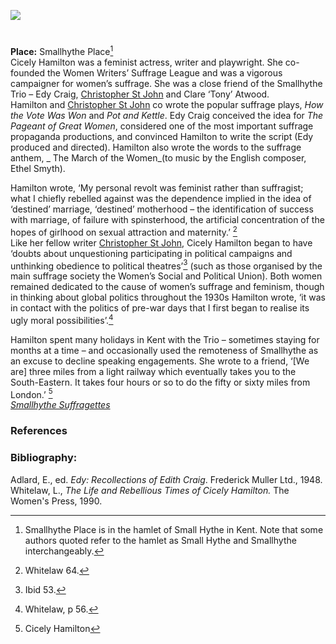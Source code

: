<a href="https://dev.visual-essays.app"><img src="https://dev-visual-essays.netlify.app/images/ve-button.png"></a> 
<param ve-config title="Cicely Hamilton (15 June 1872 – 6 December 1952)" author="Carla Danella" layout="vtl" banner="https://upload.wikimedia.org/wikipedia/commons/5/52/Smallhythe_Place%2C_Kent_1.jpg">

<param ve-entity eid="Q107325931" aliases="Priest’s House">
<param ve-entity eid="Q7543679" aliases="Barn Theatre">
<param ve-entity eid="Q7543679" aliases="museum">
<param ve-entity eid="Q7543679" aliases="Smallhythe Place">
<param ve-entity eid="Q3486845" aliases="SmallHythe">

#

**Place:** Smallhythe Place[^ref1]   
Cicely Hamilton was a feminist actress, writer and playwright. She co-founded the Women Writers’ Suffrage League and was a vigorous campaigner for women’s suffrage.  She was a close friend of the Smallhythe Trio – Edy Craig, [Christopher St John](20c/20c-st-john-biography) and Clare ‘Tony’ Atwood.
<br>
Hamilton and [Christopher St John]( 20c/20c-st-john-biography) co wrote the popular suffrage plays, _How the Vote Was Won_ and _Pot and Kettle_. Edy Craig conceived the idea for _The Pageant of Great Women_, considered one of the most important suffrage propaganda productions, and convinced Hamilton to write the script (Edy produced and directed). Hamilton also wrote the words to the suffrage anthem, _ The March of the Women_(to music by the English composer, Ethel Smyth).
<param ve-image url="https://upload.wikimedia.org/wikipedia/commons/1/13/Cicely_Hamilton_by_Lena_Connell_1910s.png" label="Cicely Hamilton" attribution="Lena Connell, Public domain, via Wikimedia Commons">

Hamilton wrote, ‘My personal revolt was feminist rather than suffragist; what I chiefly rebelled against was the dependence implied in the idea of  ‘destined’ marriage, ‘destined’ motherhood – the identification of success with marriage, of failure with spinsterhood, the artificial concentration of the hopes of girlhood on sexual attraction and maternity.’ [^ref2]
<br>
Like her fellow writer [Christopher St John](20c/20c-st-john-biography), Cicely Hamilton began to have ‘doubts about unquestioning participating in political campaigns and unthinking obedience to political theatres’[^ref3]  (such as those organised by the main suffrage society the Women’s Social and Political Union). Both women remained dedicated to the cause of women’s suffrage and feminism, though in thinking about global politics throughout the 1930s Hamilton wrote, ‘it was in contact with the politics of pre-war days that I first began to realise its ugly moral possibilities’.[^ref4]
<param ve-image url="https://upload.wikimedia.org/wikipedia/commons/e/ed/Women%27s_Freedom_League_meeting_on_19_February_1909.jpg" label="Freedom League Meeting, 19 Feb 1909" attribution="LSE Library, No restrictions, via Wikimedia Commons">

Hamilton spent many holidays in Kent with the Trio – sometimes staying for months at a time – and occasionally used the remoteness of Smallhythe as an excuse to decline speaking engagements.  She wrote to a friend, ‘[We are] three miles from a light railway which eventually takes you to the South-Eastern.  It takes four hours or so to do the fifty or sixty miles from London.’ [^ref5]
<br>
[_Smallhythe Suffragettes_](https://vimeo.com/393665654)
<param ve-image url="https://upload.wikimedia.org/wikipedia/commons/6/6b/Smallhythe_Place_-_geograph.org.uk_-_1059773.jpg" label="Smallhythe Place" attribution="Graham Taylor">

### References
[^ref1]: Smallhythe Place is in the hamlet of Small Hythe in Kent. Note that some authors quoted refer to the hamlet as Small Hythe and Smallhythe interchangeably.   
[^ref2]: Whitelaw 64.   
[^ref3]: Ibid 53.   
[^ref3]: Ibid 79.   
[^ref4]: Whitelaw, p 56.   
[^ref5]: Cicely Hamilton   

### Bibliography:

Adlard, E., ed. _Edy: Recollections of Edith Craig_. Frederick Muller Ltd., 1948.  
Whitelaw,  L., _The Life and Rebellious Times of Cicely Hamilton._ The Women's Press, 1990.   


